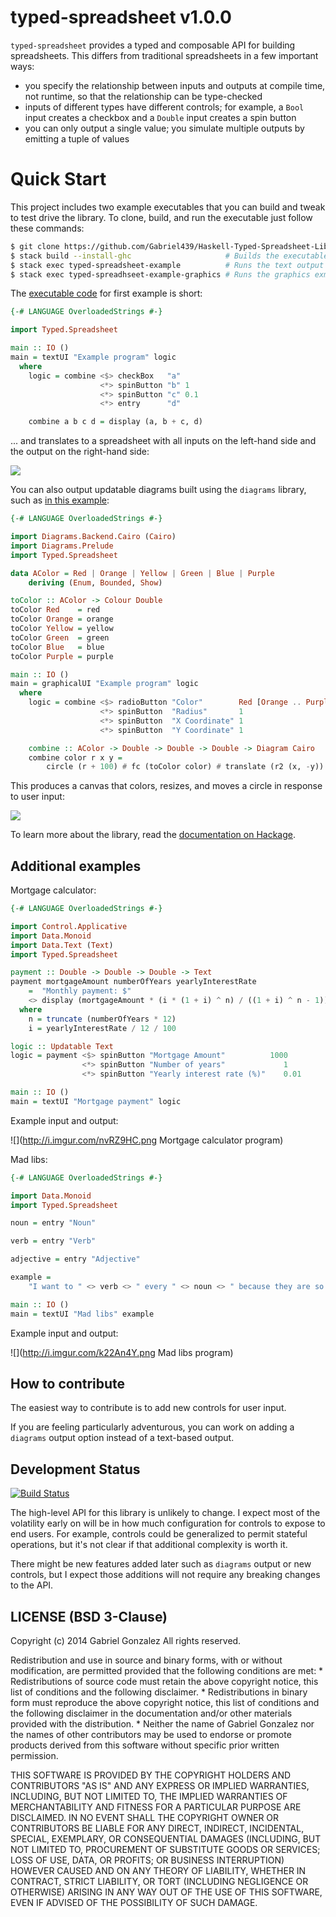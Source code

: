 # typed-spreadsheet v1.0.0

`typed-spreadsheet` provides a typed and composable API for building
spreadsheets.  This differs from traditional spreadsheets in a few important
ways:

* you specify the relationship between inputs and outputs at compile time, not
  runtime, so that the relationship can be type-checked
* inputs of different types have different controls; for example, a `Bool` input
  creates a checkbox and a `Double` input creates a spin button
* you can only output a single value; you simulate multiple outputs by emitting
  a tuple of values

# Quick Start

This project includes two example executables that you can build and tweak to
test drive the library.  To clone, build, and run the executable just follow
these commands:

```bash
$ git clone https://github.com/Gabriel439/Haskell-Typed-Spreadsheet-Library.git
$ stack build --install-ghc                     # Builds the executables
$ stack exec typed-spreadsheet-example          # Runs the text output example
$ stack exec typed-spreadhseet-example-graphics # Runs the graphics exmaple
```

The [executable code](https://github.com/Gabriel439/Haskell-Typed-Spreadsheet-Library/blob/master/exec/Text.hs)
for first example is short:

```haskell
{-# LANGUAGE OverloadedStrings #-}

import Typed.Spreadsheet

main :: IO ()
main = textUI "Example program" logic
  where
    logic = combine <$> checkBox   "a"
                    <*> spinButton "b" 1
                    <*> spinButton "c" 0.1
                    <*> entry      "d"

    combine a b c d = display (a, b + c, d)
```

... and translates to a spreadsheet with all inputs on the left-hand side and
the output on the right-hand side:

![](http://i.imgur.com/TTxgSwN.png)

You can also output updatable diagrams built using the `diagrams` library, such
as [in this example](https://github.com/Gabriel439/Haskell-Typed-Spreadsheet-Library/blob/master/exec/Graphics.hs):

```haskell
{-# LANGUAGE OverloadedStrings #-}

import Diagrams.Backend.Cairo (Cairo)
import Diagrams.Prelude
import Typed.Spreadsheet

data AColor = Red | Orange | Yellow | Green | Blue | Purple
    deriving (Enum, Bounded, Show)

toColor :: AColor -> Colour Double
toColor Red    = red
toColor Orange = orange
toColor Yellow = yellow
toColor Green  = green
toColor Blue   = blue
toColor Purple = purple

main :: IO ()
main = graphicalUI "Example program" logic
  where
    logic = combine <$> radioButton "Color"        Red [Orange .. Purple]
                    <*> spinButton  "Radius"       1
                    <*> spinButton  "X Coordinate" 1
                    <*> spinButton  "Y Coordinate" 1

    combine :: AColor -> Double -> Double -> Double -> Diagram Cairo
    combine color r x y =
        circle (r + 100) # fc (toColor color) # translate (r2 (x, -y))
```

This produces a canvas that colors, resizes, and moves a circle in response to
user input:

![](http://i.imgur.com/ddYoG46.png)

To learn more about the library, read the
[documentation on Hackage](http://hackage.haskell.org/package/typed-spreadsheet/docs/Typed-Spreadsheet.html).

## Additional examples

Mortgage calculator:

```haskell
{-# LANGUAGE OverloadedStrings #-}

import Control.Applicative
import Data.Monoid
import Data.Text (Text)
import Typed.Spreadsheet

payment :: Double -> Double -> Double -> Text
payment mortgageAmount numberOfYears yearlyInterestRate
    =  "Monthly payment: $"
    <> display (mortgageAmount * (i * (1 + i) ^ n) / ((1 + i) ^ n - 1))
  where
    n = truncate (numberOfYears * 12)
    i = yearlyInterestRate / 12 / 100

logic :: Updatable Text
logic = payment <$> spinButton "Mortgage Amount"          1000
                <*> spinButton "Number of years"             1
                <*> spinButton "Yearly interest rate (%)"    0.01

main :: IO ()
main = textUI "Mortgage payment" logic
```

Example input and output:

![](http://i.imgur.com/nvRZ9HC.png Mortgage calculator program)

Mad libs:

```haskell
{-# LANGUAGE OverloadedStrings #-}

import Data.Monoid
import Typed.Spreadsheet

noun = entry "Noun"

verb = entry "Verb"

adjective = entry "Adjective"

example =
    "I want to " <> verb <> " every " <> noun <> " because they are so " <> adjective

main :: IO ()
main = textUI "Mad libs" example
```

Example input and output:

![](http://i.imgur.com/k22An4Y.png Mad libs program)

## How to contribute

The easiest way to contribute is to add new controls for user input.

If you are feeling particularly adventurous, you can work on adding a `diagrams`
output option instead of a text-based output.

## Development Status

[![Build Status](https://travis-ci.org/Gabriel439/Haskell-Typed-Spreadsheet-Library.png)](https://travis-ci.org/Gabriel439/Haskell-Typed-Spreadsheet-Library)

The high-level API for this library is unlikely to change.  I expect most of
the volatility early on will be in how much configuration for controls to expose
to end users.  For example, controls could be generalized to permit stateful
operations, but it's not clear if that additional complexity is worth it.

There might be new features added later such as `diagrams` output or new
controls, but I expect those additions will not require any breaking changes to
the API.

## LICENSE (BSD 3-Clause)

Copyright (c) 2014 Gabriel Gonzalez
All rights reserved.

Redistribution and use in source and binary forms, with or without modification,
are permitted provided that the following conditions are met:
    * Redistributions of source code must retain the above copyright notice,
      this list of conditions and the following disclaimer.
    * Redistributions in binary form must reproduce the above copyright notice,
      this list of conditions and the following disclaimer in the documentation
      and/or other materials provided with the distribution.
    * Neither the name of Gabriel Gonzalez nor the names of other contributors
      may be used to endorse or promote products derived from this software
      without specific prior written permission.

THIS SOFTWARE IS PROVIDED BY THE COPYRIGHT HOLDERS AND CONTRIBUTORS "AS IS" AND
ANY EXPRESS OR IMPLIED WARRANTIES, INCLUDING, BUT NOT LIMITED TO, THE IMPLIED
WARRANTIES OF MERCHANTABILITY AND FITNESS FOR A PARTICULAR PURPOSE ARE
DISCLAIMED. IN NO EVENT SHALL THE COPYRIGHT OWNER OR CONTRIBUTORS BE LIABLE FOR
ANY DIRECT, INDIRECT, INCIDENTAL, SPECIAL, EXEMPLARY, OR CONSEQUENTIAL DAMAGES
(INCLUDING, BUT NOT LIMITED TO, PROCUREMENT OF SUBSTITUTE GOODS OR SERVICES;
LOSS OF USE, DATA, OR PROFITS; OR BUSINESS INTERRUPTION) HOWEVER CAUSED AND ON
ANY THEORY OF LIABILITY, WHETHER IN CONTRACT, STRICT LIABILITY, OR TORT
(INCLUDING NEGLIGENCE OR OTHERWISE) ARISING IN ANY WAY OUT OF THE USE OF THIS
SOFTWARE, EVEN IF ADVISED OF THE POSSIBILITY OF SUCH DAMAGE.
